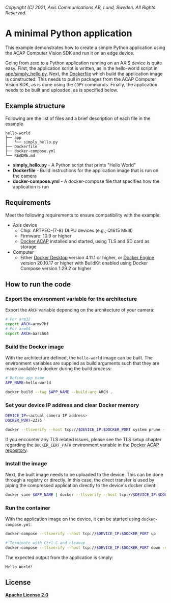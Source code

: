 *Copyright (C) 2021, Axis Communications AB, Lund, Sweden. All Rights Reserved.*

# A minimal Python application

This example demonstrates how to create a simple Python application using the ACAP Computer Vision SDK and run it on an edge device.

Going from zero to a Python application running on an AXIS device is quite easy. First, the application script is written, as in the hello-world script in [app/simply_hello.py](app/simply_hello.py). Next, the [Dockerfile](Dockerfile) which build the application image is constructed. This needs to pull in packages from the ACAP Computer Vision SDK, as is done using the `COPY` commands. Finally, the application needs to be built and uploaded, as is specified below.

## Example structure

Following are the list of files and a brief description of each file in the example

```text
hello-world
├── app
│   └── simply_hello.py
├── Dockerfile
├── docker-compose.yml
└── README.md
```

* **simply_hello.py** - A Python script that prints "Hello World"
* **Dockerfile** - Build instructions for the application image that is run on the camera
* **docker-compose.yml** - A docker-compose file that specifies how the application is run

## Requirements

Meet the following requirements to ensure compatibility with the example:

* Axis device
  * Chip: ARTPEC-{7-8} DLPU devices (e.g., Q1615 MkIII)
  * Firmware: 10.9 or higher
  * [Docker ACAP](https://github.com/AxisCommunications/docker-acap) installed and started, using TLS and SD card as storage
* Computer
  * Either [Docker Desktop](https://docs.docker.com/desktop/) version 4.11.1 or higher, or [Docker Engine](https://docs.docker.com/engine/) version 20.10.17 or higher with BuildKit enabled using Docker Compose version 1.29.2 or higher

## How to run the code

### Export the environment variable for the architecture

Export the `ARCH` variable depending on the architecture of your camera:

```sh
# For arm32
export ARCH=armv7hf
# For arm64
export ARCH=aarch64
```

### Build the Docker image

With the architecture defined, the `hello-world` image can be built. The environment variables are supplied as build arguments such that they are made available to docker during the build process:

```sh
# Define app name
APP_NAME=hello-world

docker build --tag $APP_NAME --build-arg ARCH .
```

### Set your device IP address and clear Docker memory

```sh
DEVICE_IP=<actual camera IP address>
DOCKER_PORT=2376

docker --tlsverify --host tcp://$DEVICE_IP:$DOCKER_PORT system prune --all --force
```

If you encounter any TLS related issues, please see the TLS setup chapter regarding the `DOCKER_CERT_PATH` environment variable in the [Docker ACAP repository](https://github.com/AxisCommunications/docker-acap).

### Install the image

Next, the built image needs to be uploaded to the device. This can be done through a registry or directly. In this case, the direct transfer is used by piping the compressed application directly to the device's docker client:

```sh
docker save $APP_NAME | docker --tlsverify --host tcp://$DEVICE_IP:$DOCKER_PORT load
```

### Run the container

With the application image on the device, it can be started using `docker-compose.yml`:

```sh
docker-compose --tlsverify --host tcp://$DEVICE_IP:$DOCKER_PORT up

# Terminate with Ctrl-C and cleanup
docker-compose --tlsverify --host tcp://$DEVICE_IP:$DOCKER_PORT down -v
```

The expected output from the application is simply:

```text
Hello World!
```

## License

**[Apache License 2.0](../LICENSE)**
